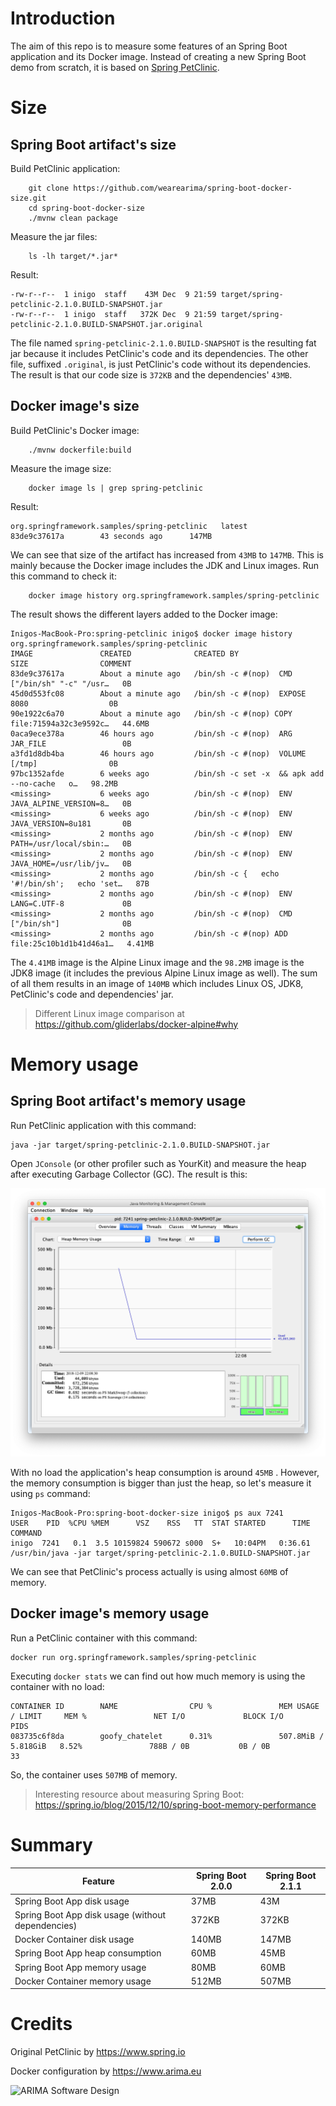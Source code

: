# Introduction

The aim of this repo is to measure some features of an Spring Boot application and its Docker image. 
Instead of creating a new Spring Boot demo from scratch, it is based on 
[Spring PetClinic](https://github.com/spring-projects/spring-petclinic).

#  Size

## Spring Boot artifact's size

Build PetClinic application:

```
    git clone https://github.com/wearearima/spring-boot-docker-size.git
    cd spring-boot-docker-size
    ./mvnw clean package
```

Measure the jar files:

```
    ls -lh target/*.jar*
```

Result:

```
-rw-r--r--  1 inigo  staff    43M Dec  9 21:59 target/spring-petclinic-2.1.0.BUILD-SNAPSHOT.jar
-rw-r--r--  1 inigo  staff   372K Dec  9 21:59 target/spring-petclinic-2.1.0.BUILD-SNAPSHOT.jar.original
```

The file named `spring-petclinic-2.1.0.BUILD-SNAPSHOT` is the resulting fat jar because it includes
PetClinic's code and its dependencies. The other file, suffixed `.original`, is just PetClinic's code
without its dependencies. The result is that our code size is `372KB` and the dependencies' `43MB`. 

## Docker image's size

Build PetClinic's Docker image:

```
    ./mvnw dockerfile:build
```

Measure the image size:

```
    docker image ls | grep spring-petclinic
```

Result:

```
org.springframework.samples/spring-petclinic   latest              83de9c37617a        43 seconds ago      147MB
```

We can see that size of the artifact has increased from `43MB` to `147MB`. This is mainly because the 
Docker image includes the JDK and Linux images. Run this command to check it:

```
    docker image history org.springframework.samples/spring-petclinic
```

The result shows the different layers added to the Docker image:

```
Inigos-MacBook-Pro:spring-petclinic inigo$ docker image history org.springframework.samples/spring-petclinic
IMAGE               CREATED              CREATED BY                                      SIZE                COMMENT
83de9c37617a        About a minute ago   /bin/sh -c #(nop)  CMD ["/bin/sh" "-c" "/usr…   0B                  
45d0d553fc08        About a minute ago   /bin/sh -c #(nop)  EXPOSE 8080                  0B                  
90e1922c6a70        About a minute ago   /bin/sh -c #(nop) COPY file:71594a32c3e9592c…   44.6MB              
0aca9ece378a        46 hours ago         /bin/sh -c #(nop)  ARG JAR_FILE                 0B                  
a3fd1d8db4ba        46 hours ago         /bin/sh -c #(nop)  VOLUME [/tmp]                0B                  
97bc1352afde        6 weeks ago          /bin/sh -c set -x  && apk add --no-cache   o…   98.2MB              
<missing>           6 weeks ago          /bin/sh -c #(nop)  ENV JAVA_ALPINE_VERSION=8…   0B                  
<missing>           6 weeks ago          /bin/sh -c #(nop)  ENV JAVA_VERSION=8u181       0B                  
<missing>           2 months ago         /bin/sh -c #(nop)  ENV PATH=/usr/local/sbin:…   0B                  
<missing>           2 months ago         /bin/sh -c #(nop)  ENV JAVA_HOME=/usr/lib/jv…   0B                  
<missing>           2 months ago         /bin/sh -c {   echo '#!/bin/sh';   echo 'set…   87B                 
<missing>           2 months ago         /bin/sh -c #(nop)  ENV LANG=C.UTF-8             0B                  
<missing>           2 months ago         /bin/sh -c #(nop)  CMD ["/bin/sh"]              0B                  
<missing>           2 months ago         /bin/sh -c #(nop) ADD file:25c10b1d1b41d46a1…   4.41MB    
```

The `4.41MB` image is the Alpine Linux image and the `98.2MB` image is the JDK8 image (it 
includes the previous Alpine Linux image as well). The sum of all them results in an image of
`140MB` which includes Linux OS, JDK8, PetClinic's code and dependencies' jar.  

> Different Linux image comparison at https://github.com/gliderlabs/docker-alpine#why 

# Memory usage

## Spring Boot artifact's memory usage

Run PetClinic application with this command:

```
java -jar target/spring-petclinic-2.1.0.BUILD-SNAPSHOT.jar
```

Open `JConsole` (or other profiler such as YourKit) and measure the heap after executing Garbage Collector (GC). The 
result is this:

![jconsole-result](jconsole/result.png)

With no load the application's heap consumption is around `45MB` . However, the memory consumption is bigger than just the
heap, so let's measure it using ``ps`` command:

```
Inigos-MacBook-Pro:spring-boot-docker-size inigo$ ps aux 7241
USER    PID  %CPU %MEM      VSZ    RSS   TT  STAT STARTED      TIME COMMAND
inigo  7241   0.1  3.5 10159824 590672 s000  S+   10:04PM   0:36.61 /usr/bin/java -jar target/spring-petclinic-2.1.0.BUILD-SNAPSHOT.jar
```

We can see that PetClinic's process actually is using almost `60MB` of memory.  

## Docker image's memory usage

Run a PetClinic container with this command:

```
docker run org.springframework.samples/spring-petclinic
```

Executing ``docker stats`` we can find out how much memory is using the container with no load:

```
CONTAINER ID        NAME                CPU %               MEM USAGE / LIMIT     MEM %               NET I/O             BLOCK I/O           PIDS
083735c6f8da        goofy_chatelet      0.31%               507.8MiB / 5.818GiB   8.52%               788B / 0B           0B / 0B             33
```

So, the container uses ``507MB`` of memory. 

> Interesting resource about measuring Spring Boot: https://spring.io/blog/2015/12/10/spring-boot-memory-performance

# Summary

| Feature                                           | Spring Boot 2.0.0 | Spring Boot 2.1.1 |
| ------------------------------------------------- | ----------------- | ----------------- |
| Spring Boot App disk usage                        | 37MB              | 43M               |
| Spring Boot App disk usage (without dependencies) | 372KB             | 372KB             |
| Docker Container disk usage                       | 140MB             | 147MB             |
| Spring Boot App heap consumption                  | 60MB              | 45MB              |
| Spring Boot App memory usage                      | 80MB              | 60MB              |
| Docker Container memory usage                     | 512MB             | 507MB             |


# Credits

Original PetClinic by https://www.spring.io

Docker configuration by https://www.arima.eu

![ARIMA Software Design](https://arima.eu/arima-claim.png)
